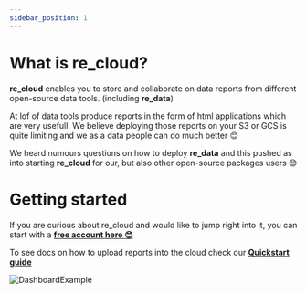 ```yaml
---
sidebar_position: 1
---
```


# What is re_cloud?

**re_cloud** enables you to store and collaborate on data reports from different open-source data tools. (including **re_data**)

At lof of data tools produce reports in the form of html applications which are very usefull. We believe deploying those reports on your S3 or GCS is quite limiting and we as a data people can do much better 😊 

We heard numours questions on how to deploy **re_data** and this pushed as into starting **re_cloud** for our, but also other open-source packages users 😊

# Getting started

If you are curious about re_cloud and would like to jump right into it, you can start with a **[free account here 😊](https://cloud.getre.io/#/register)**

To see docs on how to upload reports into the cloud check our **[Quickstart guide](/docs/re_cloud/getting_started/quickstart)**

![DashboardExample](/screenshots/cloud/dashboard.png)